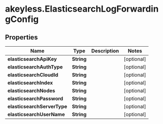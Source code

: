 # akeyless.ElasticsearchLogForwardingConfig

## Properties

Name | Type | Description | Notes
------------ | ------------- | ------------- | -------------
**elasticsearchApiKey** | **String** |  | [optional] 
**elasticsearchAuthType** | **String** |  | [optional] 
**elasticsearchCloudId** | **String** |  | [optional] 
**elasticsearchIndex** | **String** |  | [optional] 
**elasticsearchNodes** | **String** |  | [optional] 
**elasticsearchPassword** | **String** |  | [optional] 
**elasticsearchServerType** | **String** |  | [optional] 
**elasticsearchUserName** | **String** |  | [optional] 


